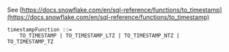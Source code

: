 See [https://docs.snowflake.com/en/sql-reference/functions/to_timestamp](https://docs.snowflake.com/en/sql-reference/functions/to_timestamp)
```
timestampFunction ::=
    TO_TIMESTAMP | TO_TIMESTAMP_LTZ | TO_TIMESTAMP_NTZ | TO_TIMESTAMP_TZ
```
